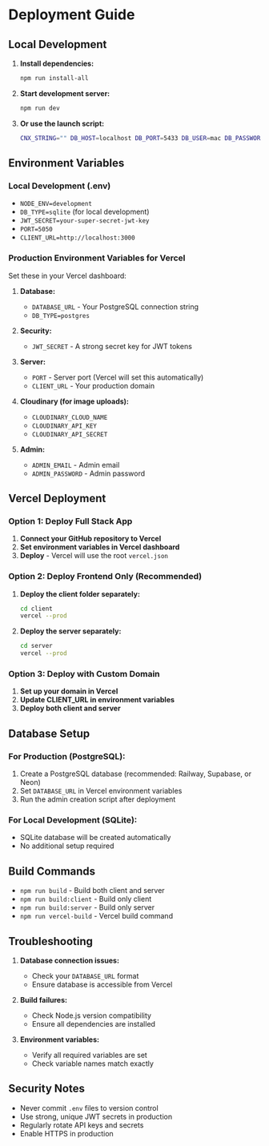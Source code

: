 # Deployment Guide

## Local Development

1. **Install dependencies:**
   ```bash
   npm run install-all
   ```

2. **Start development server:**
   ```bash
   npm run dev
   ```

3. **Or use the launch script:**
   ```bash
   CNX_STRING="" DB_HOST=localhost DB_PORT=5433 DB_USER=mac DB_PASSWORD="" DB_NAME=stmg npm run dev
   ```

## Environment Variables

### Local Development (.env)
- `NODE_ENV=development`
- `DB_TYPE=sqlite` (for local development)
- `JWT_SECRET=your-super-secret-jwt-key`
- `PORT=5050`
- `CLIENT_URL=http://localhost:3000`

### Production Environment Variables for Vercel

Set these in your Vercel dashboard:

1. **Database:**
   - `DATABASE_URL` - Your PostgreSQL connection string
   - `DB_TYPE=postgres`

2. **Security:**
   - `JWT_SECRET` - A strong secret key for JWT tokens

3. **Server:**
   - `PORT` - Server port (Vercel will set this automatically)
   - `CLIENT_URL` - Your production domain

4. **Cloudinary (for image uploads):**
   - `CLOUDINARY_CLOUD_NAME`
   - `CLOUDINARY_API_KEY`
   - `CLOUDINARY_API_SECRET`

5. **Admin:**
   - `ADMIN_EMAIL` - Admin email
   - `ADMIN_PASSWORD` - Admin password

## Vercel Deployment

### Option 1: Deploy Full Stack App

1. **Connect your GitHub repository to Vercel**
2. **Set environment variables in Vercel dashboard**
3. **Deploy** - Vercel will use the root `vercel.json`

### Option 2: Deploy Frontend Only (Recommended)

1. **Deploy the client folder separately:**
   ```bash
   cd client
   vercel --prod
   ```

2. **Deploy the server separately:**
   ```bash
   cd server
   vercel --prod
   ```

### Option 3: Deploy with Custom Domain

1. **Set up your domain in Vercel**
2. **Update CLIENT_URL in environment variables**
3. **Deploy both client and server**

## Database Setup

### For Production (PostgreSQL):
1. Create a PostgreSQL database (recommended: Railway, Supabase, or Neon)
2. Set `DATABASE_URL` in Vercel environment variables
3. Run the admin creation script after deployment

### For Local Development (SQLite):
- SQLite database will be created automatically
- No additional setup required

## Build Commands

- `npm run build` - Build both client and server
- `npm run build:client` - Build only client
- `npm run build:server` - Build only server
- `npm run vercel-build` - Vercel build command

## Troubleshooting

1. **Database connection issues:**
   - Check your `DATABASE_URL` format
   - Ensure database is accessible from Vercel

2. **Build failures:**
   - Check Node.js version compatibility
   - Ensure all dependencies are installed

3. **Environment variables:**
   - Verify all required variables are set
   - Check variable names match exactly

## Security Notes

- Never commit `.env` files to version control
- Use strong, unique JWT secrets in production
- Regularly rotate API keys and secrets
- Enable HTTPS in production
